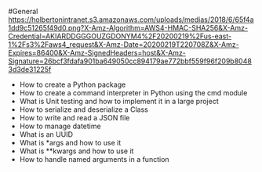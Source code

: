 #General
https://holbertonintranet.s3.amazonaws.com/uploads/medias/2018/6/65f4a1dd9c51265f49d0.png?X-Amz-Algorithm=AWS4-HMAC-SHA256&X-Amz-Credential=AKIARDDGGGOUZGDONYM4%2F20200219%2Fus-east-1%2Fs3%2Faws4_request&X-Amz-Date=20200219T220708Z&X-Amz-Expires=86400&X-Amz-SignedHeaders=host&X-Amz-Signature=26bcf3fdafa901ba649050cc894179ae772bbf559f96f209b80483d3de31225f
- How to create a Python package
- How to create a command interpreter in Python using the cmd module
- What is Unit testing and how to implement it in a large project
- How to serialize and deserialize a Class
- How to write and read a JSON file
- How to manage datetime
- What is an UUID
- What is *args and how to use it
- What is **kwargs and how to use it
- How to handle named arguments in a function
